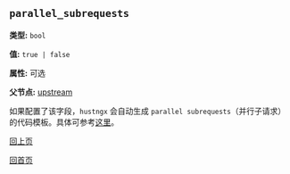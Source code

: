 `parallel_subrequests`
----------

**类型:** `bool`

**值:** `true | false`

**属性:** 可选

**父节点:** [upstream](upstream.md)

如果配置了该字段，`hustngx` 会自动生成 `parallel subrequests`（并行子请求） 的代码模板。具体可参考[这里](../parallel_subrequests.md)。

[回上页](../ngx_wizard.md)

[回首页](../../index.md)